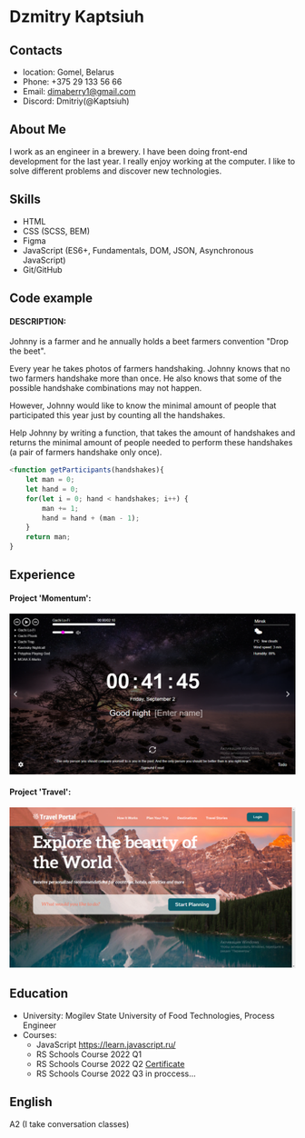 # Dzmitry Kaptsiuh
## Contacts
* location: Gomel, Belarus
* Phone: +375 29 133 56 66
* Email: dimaberry1@gmail.com
* Discord: Dmitriy(@Kaptsiuh)

## About Me
I work as an engineer in a brewery. I have been doing front-end development for the last year. I really enjoy working at the computer. I like to solve different problems and discover new technologies. 

## Skills
* HTML
* CSS (SCSS, BEM)
* Figma
* JavaScript (ES6+, Fundamentals, DOM, JSON, Asynchronous JavaScript)
* Git/GitHub

## Code example
#### DESCRIPTION:
Johnny is a farmer and he annually holds a beet farmers convention "Drop the beet".

Every year he takes photos of farmers handshaking. Johnny knows that no two farmers handshake more than once. He also knows that some of the possible handshake combinations may not happen.

However, Johnny would like to know the minimal amount of people that participated this year just by counting all the handshakes.

Help Johnny by writing a function, that takes the amount of handshakes and returns the minimal amount of people needed to perform these handshakes (a pair of farmers handshake only once).
```js
<function getParticipants(handshakes){
    let man = 0;
    let hand = 0;
    for(let i = 0; hand < handshakes; i++) {
        man += 1;
        hand = hand + (man - 1);
    }
    return man;
}
```

## Experience
#### Project 'Momentum':
[![Project 'Momentum'](./img/image_2022-09-02.png)](https://rolling-scopes-school.github.io/kaptsiuh-JSFEPRESCHOOL2022Q2/momentum/)
#### Project 'Travel':
[![Project 'Travel'](./img/image_2022-09-025.png)](https://rolling-scopes-school.github.io/kaptsiuh-JSFEPRESCHOOL2022Q2/travel/)

## Education
* University: Mogilev State University of Food Technologies, Process Engineer
* Courses:
    * JavaScript https://learn.javascript.ru/
    * RS Schools Course 2022 Q1 
    * RS Schools Course 2022 Q2 [Certificate](https://app.rs.school/certificate/6zof8i50)
    * RS Schools Course 2022 Q3 in proccess...
    
## English 
A2 (I take conversation classes)